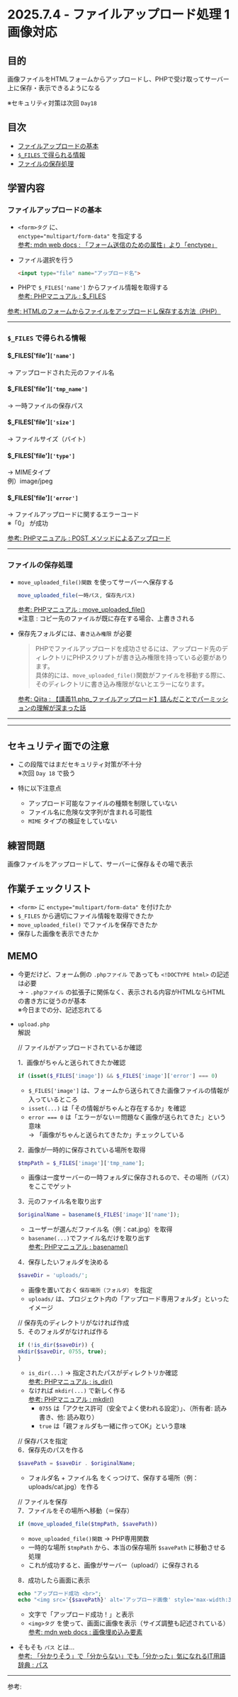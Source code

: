 # 2025.7.4 - ファイルアップロード処理 1 画像対応

## 目的

画像ファイルをHTMLフォームからアップロードし、PHPで受け取ってサーバー上に保存・表示できるようになる  

※セキュリティ対策は次回 `Day18`

## 目次

- [ファイルアップロードの基本](#1)
- [`$_FILES` で得られる情報](#2)
- [ファイルの保存処理](#3)

## 学習内容

<a id="1"></a>

### ファイルアップロードの基本

- `<form>タグ` に、  
    `enctype="multipart/form-data"` を指定する  
    [参考: mdn web docs : 「フォーム送信のための属性」より「enctype」](https://developer.mozilla.org/ja/docs/Web/HTML/Reference/Elements/form)  

- ファイル選択を行う  
    ```html
    <input type="file" name="アップロード名">
    ```

- PHPで `$_FILES['name']` からファイル情報を取得する  
    [参考: PHPマニュアル : $_FILES](https://www.php.net/manual/ja/reserved.variables.files.php)  

[参考: HTMLのフォームからファイルをアップロードし保存する方法（PHP）](https://www.otsuka-bs.co.jp/web-creation/blog/archive/20250109-01.html)  

---
<a id="2"></a>

### `$_FILES` で得られる情報

#### $_FILES['file']`['name']`  

→ アップロードされた元のファイル名

#### $_FILES['file']`['tmp_name']`  

→ 一時ファイルの保存パス

#### $_FILES['file']`['size']`  

→ ファイルサイズ（バイト）

#### $_FILES['file']`['type']`  

→ MIMEタイプ  
    例）image/jpeg

#### $_FILES['file']`['error']`  

→ ファイルアップロードに関するエラーコード  
    ※「0」 が成功

[参考: PHPマニュアル : POST メソッドによるアップロード](https://www.php.net/manual/ja/features.file-upload.post-method.php)  

---
<a id="3"></a>

### ファイルの保存処理

- `move_uploaded_file()関数` を使ってサーバーへ保存する  

    ```php
    move_uploaded_file(一時パス, 保存先パス)
    ```
    [参考: PHPマニュアル : move_uploaded_file()](https://www.php.net/manual/ja/function.move-uploaded-file.php)  
    ※注意 : コピー先のファイルが既に存在する場合、上書きされる  
- 保存先フォルダには、`書き込み権限` が必要  
    >PHPでファイルアップロードを成功させるには、アップロード先のディレクトリにPHPスクリプトが書き込み権限を持っている必要があります。  
    具体的には、`move_uploaded_file()`関数がファイルを移動する際に、そのディレクトリに書き込み権限がないとエラーになります。
    >
    [参考: Qiita : 【講義11.php_ファイルアップロード】詰んだことでパーミッションの理解が深まった話](https://qiita.com/broccolibroccolibroccoli/items/db3d5315729ced8837ce)  
---
---

## セキュリティ面での注意

- この段階ではまだセキュリティ対策が不十分  
    ※次回 `Day 18` で扱う  
- 特に以下注意点  

    - アップロード可能なファイルの種類を制限していない
    - ファイル名に危険な文字列が含まれる可能性
    - `MIME` タイプの検証をしていない


## 練習問題 

画像ファイルをアップロードして、サーバーに保存＆その場で表示

## 作業チェックリスト

- `<form>` に `enctype="multipart/form-data"` を付けたか
- `$_FILES` から適切にファイル情報を取得できたか
- `move_uploaded_file()` でファイルを保存できたか
- 保存した画像を表示できたか

## MEMO

- 今更だけど、フォーム側の `.phpファイル` であっても `<!DOCTYPE html>` の記述は必要  
    → - `.phpファイル` の拡張子に関係なく、表示される内容がHTMLならHTMLの書き方に従うのが基本  
    ※今日までの分、記述忘れてる  

- `upload.php`  
    解説  

    // ファイルがアップロードされているか確認  

    1．画像がちゃんと送られてきたか確認
    ```php
    if (isset($_FILES['image']) && $_FILES['image']['error'] === 0)
    ```
    - `$_FILES['image']` は、フォームから送られてきた画像ファイルの情報が入っているところ
    - `isset(...)` は「その情報がちゃんと存在するか」を確認
    - `error === 0` は「エラーがない＝問題なく画像が送られてきた」という意味  
        → 「画像がちゃんと送られてきたか」チェックしている  

    2．画像が一時的に保存されている場所を取得
    ```php
    $tmpPath = $_FILES['image']['tmp_name'];
    ```
    - 画像は一度サーバーの一時フォルダに保存されるので、その場所（パス）をここでゲット  

    3．元のファイル名を取り出す
    ```php
    $originalName = basename($_FILES['image']['name']);
    ```
    - ユーザーが選んだファイル名（例：cat.jpg）を取得
    - `basename(...)`でファイル名だけを取り出す  
        [参考: PHPマニュアル : basename()](https://www.php.net/manual/ja/function.basename.php)

    4．保存したいフォルダを決める
    ```php
    $saveDir = 'uploads/';
    ```
    - 画像を置いておく `保存場所（フォルダ）` を指定
    - `uploads/` は、プロジェクト内の「アップロード専用フォルダ」といったイメージ  

    // 保存先のディレクトリがなければ作成  
    5．そのフォルダがなければ作る
    ```php
    if (!is_dir($saveDir)) {
    mkdir($saveDir, 0755, true);
    }
    ```
    - `is_dir(...)` → 指定されたパスがディレクトリか確認  
    [参考: PHPマニュアル : is_dir()](https://www.php.net/manual/ja/function.is-dir.php)
    - なければ `mkdir(...)` で新しく作る  
    [参考: PHPマニュアル : mkdir()](https://www.php.net/manual/ja/function.mkdir.php)
        - `0755` は「アクセス許可（安全でよく使われる設定）」、（所有者: 読み書き、他: 読み取り）
        - `true` は「親フォルダも一緒に作ってOK」という意味  

    // 保存パスを指定  
    6．保存先のパスを作る
    ```php
    $savePath = $saveDir . $originalName;
    ```
    - フォルダ名 + ファイル名 をくっつけて、保存する場所（例：uploads/cat.jpg）を作る  

    // ファイルを保存  
    7．ファイルをその場所へ移動（＝保存）
    ```php
    if (move_uploaded_file($tmpPath, $savePath))
    ```
    - `move_uploaded_file()関数` → PHP専用関数
    - 一時的な場所 `$tmpPath` から、本当の保存場所 `$savePath` に移動させる処理
    - これが成功すると、画像がサーバー（upload/）に保存される  

    8．成功したら画面に表示
    ```php
    echo "アップロード成功 <br>";
    echo "<img src='{$savePath}' alt='アップロード画像' style='max-width:300px;'>";
    ```
    - 文字で「アップロード成功！」と表示
    - `<img>タグ` を使って、画面に画像を表示（サイズ調整も記述されている）  
        [参考: mdn web docs : 画像埋め込み要素](https://developer.mozilla.org/ja/docs/Web/HTML/Reference/Elements/img)  

- そもそも `パス` とは…  
[参考: 「分かりそう」で「分からない」でも「分かった」気になれるIT用語辞典 : パス](https://wa3.i-3-i.info/word1166.html)

---

参考: []()
